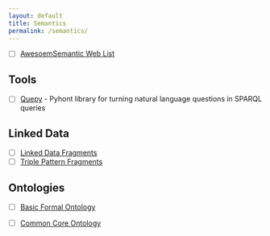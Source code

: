 ```yaml
---
layout: default
title: Semantics
permalink: /semantics/
---
```


- [ ] [AwesoemSemantic Web List](https://github.com/semantalytics/awesome-semantic-web)

## Tools
- [ ] [Quepy](https://github.com/machinalis/quepy) - Pyhont library for turning natural language questions in SPARQL queries

## Linked Data

- [ ] [Linked Data Fragments](https://linkeddatafragments.org/specification/linked-data-fragments/)
- [ ] [Triple Pattern Fragments](https://linkeddatafragments.org/specification/triple-pattern-fragments/)

## Ontologies

- [ ] [Basic Formal Ontology](https://github.com/bfo-ontology/BFO/wiki)
- [ ] [Common Core Ontology](https://github.com/CommonCoreOntology/CommonCoreOntologies)

